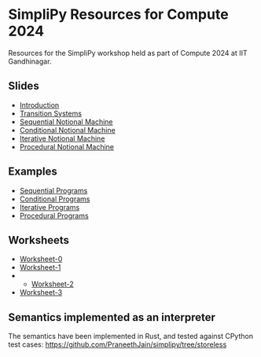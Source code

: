 # SimpliPy Resources for Compute 2024

Resources for the SimpliPy workshop held as part of Compute 2024 at IIT Gandhinagar.

## Slides

- [Introduction](./slides/introduction.pdf)
- [Transition Systems](./slides/transition-systems.pdf)
- [Sequential Notional Machine](./slides/sequential.pdf)
- [Conditional Notional Machine](./slides/conditional.pdf)
- [Iterative Notional Machine](./slides/iterative.pdf)
- [Procedural Notional Machine](./slides/procedural.pdf)

## Examples
- [Sequential Programs](./examples/sequential/)
- [Conditional Programs](./examples/conditional/)
- [Iterative Programs](./examples/iterative/)
- [Procedural Programs](./examples/procedural/)
<!---
- [Procedural Programs](./examples/procedural/)
--->

## Worksheets

- [Worksheet-0](./worksheets/worksheet-0.pdf)
- [Worksheet-1](./worksheets/worksheet-1.pdf)
- - [Worksheet-2](./worksheets/worksheet-2.pdf)
- [Worksheet-3](./worksheets/worksheet-3.pdf)

## Semantics implemented as an interpreter

The semantics have been implemented in Rust, and tested against CPython test cases: https://github.com/PraneethJain/simplipy/tree/storeless
